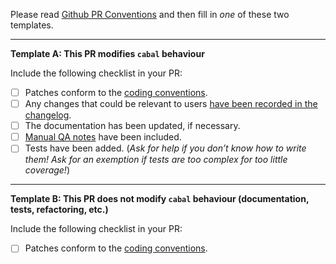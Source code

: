 Please read [Github PR Conventions](https://github.com/haskell/cabal/blob/master/CONTRIBUTING.md#github-pull-request-conventions) and then fill in *one* of these two templates.

---

**Template Α: This PR modifies `cabal` behaviour**

Include the following checklist in your PR:

* [ ] Patches conform to the [coding conventions](https://github.com/haskell/cabal/blob/master/CONTRIBUTING.md#other-conventions).
* [ ] Any changes that could be relevant to users [have been recorded in the changelog](https://github.com/haskell/cabal/blob/master/CONTRIBUTING.md#changelog).
* [ ] The documentation has been updated, if necessary.
* [ ] [Manual QA notes](https://github.com/haskell/cabal/blob/master/CONTRIBUTING.md#qa-notes) have been included.
* [ ] Tests have been added. (*Ask for help if you don’t know how to write them! Ask for an exemption if tests are too complex for too little coverage!*)

---

**Template Β: This PR does not modify `cabal` behaviour (documentation, tests, refactoring, etc.)**

Include the following checklist in your PR:

* [ ] Patches conform to the [coding conventions](https://github.com/haskell/cabal/blob/master/CONTRIBUTING.md#other-conventions).

